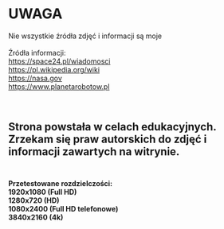 # UWAGA
Nie wszystkie źródła zdjęć i informacji są moje <br><br>
Źródła informacji: <br>
https://space24.pl/wiadomosci <br>
https://pl.wikipedia.org/wiki <br>
https://nasa.gov <br>
https://www.planetarobotow.pl<br>

<br>

## <b>Strona powstała w celach edukacyjnych. Zrzekam się praw autorskich do zdjęć i informacji zawartych na witrynie.<br><br>
Przetestowane rozdzielczości:<br>
1920x1080 (Full HD)<br>
1280x720 (HD)<br>
1080x2400 (Full HD telefonowe)<br>
3840x2160 (4k)